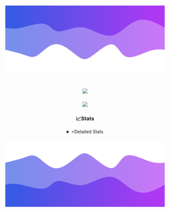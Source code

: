 ![Header](./header.png)
<div align="center">

<h1 align="center">
  <a href="https://git.io/typing-svg">
    <img src="https://readme-typing-svg.herokuapp.com/?lines=Hello,+There!+%F0%9F%91%8B;This+is+chicho.;Owner+on+Ocean;&center=true&size=25">
  </a>
</h1>
  
<p align="center">
  <img src="https://lanyard.cnrad.dev/api/852683595378196480" />
</p>

### 📈Stats
<details>
    <summary> ⚡Detailed Stats</summary>
    <br/>

<!--START_SECTION:waka-->
![Code Time](http://img.shields.io/badge/Code%20Time-793%20hrs%2024%20mins-blue)

![Profile Views](http://img.shields.io/badge/Profile%20Views-1-blue)

**🐱 My GitHub Data** 

> 📦 77.8 kB Used in GitHub's Storage 
 > 
> 🏆 29 Contributions in the Year 2024
 > 
> 🚫 Not Opted to Hire
 > 
> 📜 15 Public Repositories 
 > 
> 🔑 8 Private Repositories 
 > 
**I'm a Night 🦉** 

```text
🌞 Morning                22 commits          █░░░░░░░░░░░░░░░░░░░░░░░░   05.98 % 
🌆 Daytime                48 commits          ███░░░░░░░░░░░░░░░░░░░░░░   13.04 % 
🌃 Evening                162 commits         ███████████░░░░░░░░░░░░░░   44.02 % 
🌙 Night                  136 commits         █████████░░░░░░░░░░░░░░░░   36.96 % 
```
📅 **I'm Most Productive on Tuesday** 

```text
Monday                   24 commits          ██░░░░░░░░░░░░░░░░░░░░░░░   06.52 % 
Tuesday                  107 commits         ███████░░░░░░░░░░░░░░░░░░   29.08 % 
Wednesday                79 commits          █████░░░░░░░░░░░░░░░░░░░░   21.47 % 
Thursday                 55 commits          ████░░░░░░░░░░░░░░░░░░░░░   14.95 % 
Friday                   37 commits          ███░░░░░░░░░░░░░░░░░░░░░░   10.05 % 
Saturday                 31 commits          ██░░░░░░░░░░░░░░░░░░░░░░░   08.42 % 
Sunday                   35 commits          ██░░░░░░░░░░░░░░░░░░░░░░░   09.51 % 
```


📊 **This Week I Spent My Time On** 

```text
🕑︎ Time Zone: America/Argentina/Buenos_Aires

💬 Programming Languages: 
TypeScript               1 hr 14 mins        ████████████░░░░░░░░░░░░░   47.27 % 
Astro                    1 hr 6 mins         ███████████░░░░░░░░░░░░░░   42.66 % 
JavaScript               11 mins             ██░░░░░░░░░░░░░░░░░░░░░░░   07.30 % 
Bash                     3 mins              █░░░░░░░░░░░░░░░░░░░░░░░░   02.07 % 
TSConfig                 0 secs              ░░░░░░░░░░░░░░░░░░░░░░░░░   00.62 % 

🔥 Editors: 
VS Code                  2 hrs 36 mins       █████████████████████████   100.00 % 

🐱‍💻 Projects: 
ampararweb               2 hrs 28 mins       ████████████████████████░   94.63 % 
Unknown Project          8 mins              █░░░░░░░░░░░░░░░░░░░░░░░░   05.37 % 

💻 Operating System: 
Windows                  2 hrs 28 mins       ████████████████████████░   94.63 % 
Mac                      8 mins              █░░░░░░░░░░░░░░░░░░░░░░░░   05.37 % 
```

**I Mostly Code in JavaScript** 

```text
JavaScript               8 repos             ███████░░░░░░░░░░░░░░░░░░   26.67 % 
HTML                     7 repos             ██████░░░░░░░░░░░░░░░░░░░   23.33 % 
C#                       2 repos             ██░░░░░░░░░░░░░░░░░░░░░░░   06.67 % 
TypeScript               1 repo              █░░░░░░░░░░░░░░░░░░░░░░░░   03.33 % 
SCSS                     1 repo              █░░░░░░░░░░░░░░░░░░░░░░░░   03.33 % 
```




 Last Updated on 07/08/2024 06:20:09 UTC
<!--END_SECTION:waka-->
</details>

![Footer](./footer.png)
